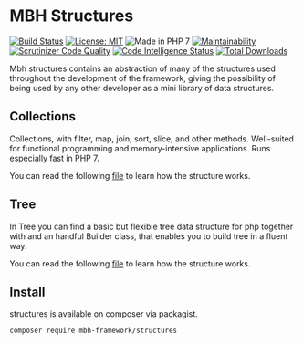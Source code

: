 # MBH Structures

[![Build Status](https://travis-ci.org/MBHFramework/structures.svg?branch=1.x)](https://travis-ci.org/MBHFramework/structures) [![License: MIT](https://img.shields.io/badge/License-MIT-blue.svg)](https://opensource.org/licenses/MIT) ![Made in PHP 7](https://img.shields.io/badge/PHP-7-blue.svg) [![Maintainability](https://api.codeclimate.com/v1/badges/d78bb935e6cdc5dc1a78/maintainability)](https://codeclimate.com/github/MBHFramework/structures/maintainability) [![Scrutinizer Code Quality](https://scrutinizer-ci.com/g/MBHFramework/structures/badges/quality-score.png?b=1.x)](https://scrutinizer-ci.com/g/MBHFramework/structures/?branch=1.x) [![Code Intelligence Status](https://scrutinizer-ci.com/g/MBHFramework/structures/badges/code-intelligence.svg?b=1.x)](https://scrutinizer-ci.com/code-intelligence) [![Total Downloads](https://poser.pugx.org/mbh-framework/structures/downloads)](https://packagist.org/packages/mbh-framework/structures)

Mbh structures contains an abstraction of many of the structures used throughout the development of the framework, giving the possibility of being used by any other developer as a mini library of data structures.

## Collections

Collections, with filter, map, join, sort, slice, and other methods. Well-suited for functional programming and memory-intensive applications. Runs especially fast in PHP 7.

You can read the following [file](./docs/COLLECTIONS.md) to learn how the structure works.

## Tree

In Tree you can find a basic but flexible tree data structure for php together with and an handful Builder class, that enables you to build tree in a fluent way.

You can read the following [file](./docs/TREE.md) to learn how the structure works.

## Install

structures is available on composer via packagist.

```sh
composer require mbh-framework/structures
```
